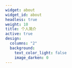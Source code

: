 ```yaml
---
widget: about
widget_id: about
headless: true
weight: 10
title: 个人简介
active: true
design:
  columns: "2"
  background:
    text_color_light: false
    image_darken: 0
---
```

